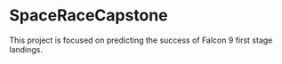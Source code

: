 # SpaceRaceCapstone
This project is focused on predicting the success of Falcon 9 first stage landings. 
